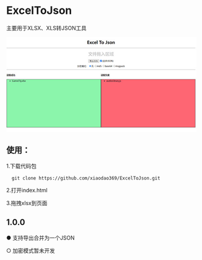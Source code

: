 # ExcelToJson
主要用于XLSX、XLS转JSON工具

![image](./image/page.jpg)
   
    
    
## 使用：
   1.下载代码包
   
      git clone https://github.com/xiaodao369/ExcelToJson.git
   
   2.打开index.html
   
   3.拖拽xlsx到页面

## 1.0.0
   ● 支持导出合并为一个JSON
   
   ○ 加密模式暂未开发
